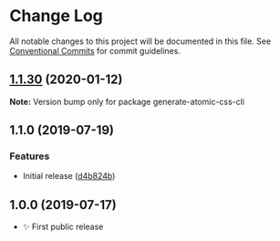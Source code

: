 # Change Log

All notable changes to this project will be documented in this file.
See [Conventional Commits](https://conventionalcommits.org) for commit guidelines.

## [1.1.30](https://gitlab.com/codsen/codsen/compare/generate-atomic-css-cli@1.1.29...generate-atomic-css-cli@1.1.30) (2020-01-12)

**Note:** Version bump only for package generate-atomic-css-cli





## 1.1.0 (2019-07-19)

### Features

- Initial release ([d4b824b](https://gitlab.com/codsen/codsen/commit/d4b824b))

## 1.0.0 (2019-07-17)

- ✨ First public release

